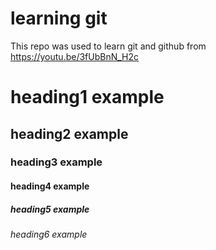 # learning git

This repo was used to learn git and github from https://youtu.be/3fUbBnN_H2c


# heading1 example
## heading2 example
### heading3 example
#### heading4 example
##### heading5 example
###### heading6 example

